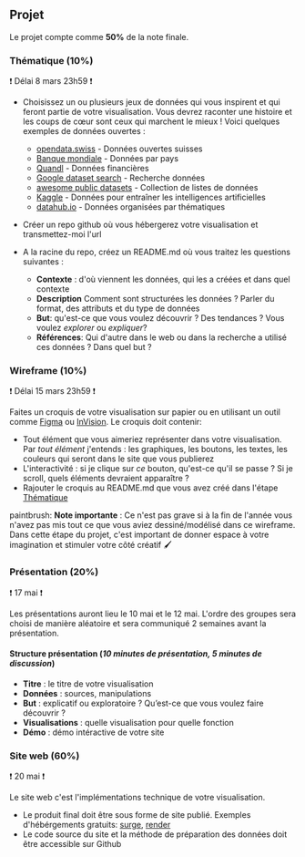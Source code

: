 ## Projet

Le projet compte comme **50%** de la note finale.

### Thématique (10%)

❗ Délai 8 mars 23h59 ❗

- Choisissez un ou plusieurs jeux de données qui vous inspirent et qui feront partie de votre visualisation. Vous devrez raconter une histoire et les coups de cœur sont ceux qui marchent le mieux ! Voici quelques exemples de données ouvertes :

  - [opendata.swiss](https://opendata.swiss/fr/) - Données ouvertes suisses
  - [Banque mondiale](https://datacatalog.worldbank.org/) - Données par pays
  - [Quandl](https://www.quandl.com/search) - Données financières
  - [Google dataset search](https://toolbox.google.com/datasetsearch) - Recherche données
  - [awesome public datasets](https://github.com/awesomedata/awesome-public-datasets) - Collection de listes de données
  - [Kaggle](https://www.kaggle.com/datasets) - Données pour entraîner les intelligences artificielles
  - [datahub.io](https://datahub.io/collections) - Données organisées par thématiques

- Créer un repo github où vous hébergerez votre visualisation et transmettez-moi l'url

- A la racine du repo, créez un README.md où vous traitez les questions suivantes :
  - **Contexte** : d'où viennent les données, qui les a créées et dans quel contexte
  - **Description** Comment sont structurées les données ? Parler du format, des attributs et du type de données
  - **But**: qu'est-ce que vous voulez découvrir ? Des tendances ? Vous voulez _explorer_ ou _expliquer_?
  - **Références**: Qui d'autre dans le web ou dans la recherche a utilisé ces données ? Dans quel but ?

### Wireframe (10%)

❗ Délai 15 mars 23h59 ❗

Faites un croquis de votre visualisation sur papier ou en utilisant un outil comme [Figma](https://www.figma.com/) ou [InVision](https://www.invisionapp.com/). Le croquis doit contenir:

- Tout élément que vous aimeriez représenter dans votre visualisation. Par _tout élément_ j'entends : les graphiques, les boutons, les textes, les couleurs qui seront dans le site que vous publierez
- L'interactivité : si je clique sur _ce_ bouton, qu'est-ce qu'il se passe ? Si je scroll, quels éléments devraient apparaître ?
- Rajouter le croquis au README.md que vous avez créé dans l'étape [Thématique](###Thématique)

paintbrush: **Note importante** : Ce n'est pas grave si à la fin de l'année vous n'avez pas mis tout ce que vous aviez dessiné/modélisé dans ce wireframe. Dans cette étape du projet, c'est important de donner espace à votre imagination et stimuler votre côté créatif :paintbrush:

### Présentation (20%)

❗ 17 mai ❗

Les présentations auront lieu le 10 mai et le 12 mai. L'ordre des groupes sera choisi de manière aléatoire et sera communiqué 2 semaines avant la présentation.

#### Structure présentation (_10 minutes de présentation, 5 minutes de discussion_)

- **Titre** : le titre de votre visualisation
- **Données** : sources, manipulations
- **But** : explicatif ou exploratoire ? Qu’est-ce que vous voulez faire découvrir ?
- **Visualisations** : quelle visualisation pour quelle fonction
- **Démo** : démo intéractive de votre site

### Site web (60%)

❗ 20 mai ❗

Le site web c'est l'implémentations technique de votre visualisation.

- Le produit final doit être sous forme de site publié. Exemples d'hébérgements gratuits: [surge](https://surge.sh/), [render](https://render.com/)
- Le code source du site et la méthode de préparation des données doit être accessible sur Github
